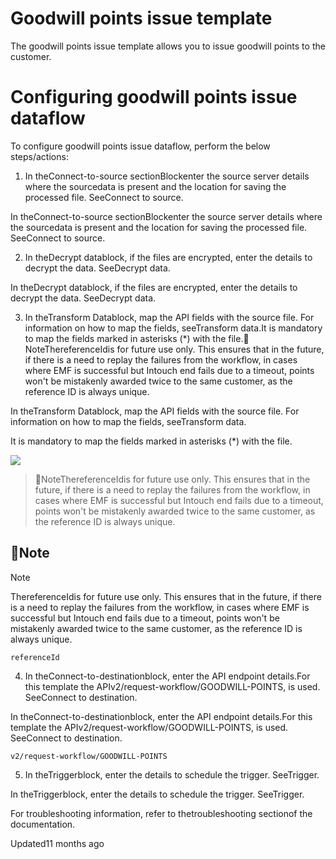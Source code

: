 # Goodwill points issue template

The goodwill points issue template allows you to issue goodwill points to the customer.

# Configuring goodwill points issue dataflow

To configure goodwill points issue dataflow, perform the below steps/actions:

1. In theConnect-to-source sectionBlockenter the source server details where the sourcedata is present and the location for saving the processed file. SeeConnect to source.

In theConnect-to-source sectionBlockenter the source server details where the sourcedata is present and the location for saving the processed file. SeeConnect to source.

2. In theDecrypt datablock, if the files are encrypted, enter the details to decrypt the data. SeeDecrypt data.

In theDecrypt datablock, if the files are encrypted, enter the details to decrypt the data. SeeDecrypt data.

3. In theTransform Datablock, map the API fields with the source file. For information on how to map the fields, seeTransform data.It is mandatory to map the fields marked in asterisks (*) with the file.📘NoteThereferenceIdis for future use only. This ensures that in the future, if there is a need to replay the failures from the workflow, in cases where EMF is successful but Intouch end fails due to a timeout, points won't be mistakenly awarded twice to the same customer, as the reference ID is always unique.

In theTransform Datablock, map the API fields with the source file. For information on how to map the fields, seeTransform data.

It is mandatory to map the fields marked in asterisks (*) with the file.

![](https://files.readme.io/4b7c8ec-image.png)

> 📘NoteThereferenceIdis for future use only. This ensures that in the future, if there is a need to replay the failures from the workflow, in cases where EMF is successful but Intouch end fails due to a timeout, points won't be mistakenly awarded twice to the same customer, as the reference ID is always unique.

## 📘Note

Note

ThereferenceIdis for future use only. This ensures that in the future, if there is a need to replay the failures from the workflow, in cases where EMF is successful but Intouch end fails due to a timeout, points won't be mistakenly awarded twice to the same customer, as the reference ID is always unique.

`referenceId`

4. In theConnect-to-destinationblock, enter the API endpoint details.For this template the APIv2/request-workflow/GOODWILL-POINTS, is used.  SeeConnect to destination.

In theConnect-to-destinationblock, enter the API endpoint details.For this template the APIv2/request-workflow/GOODWILL-POINTS, is used.  SeeConnect to destination.

`v2/request-workflow/GOODWILL-POINTS`

5. In theTriggerblock, enter the details to schedule the trigger. SeeTrigger.

In theTriggerblock, enter the details to schedule the trigger. SeeTrigger.

For troubleshooting information, refer to thetroubleshooting sectionof the documentation.

Updated11 months ago